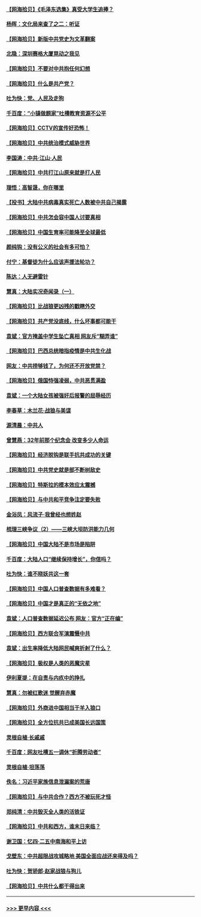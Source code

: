 #### [【网海拾贝】《毛泽东选集》真受大学生追捧？](../pages/nsc993/n12968779.md?t=05240202) 
#### [杨晖：文化局来查了之二：听证](../pages/nsc993/n12966528.md?t=05240202) 
#### [【网海拾贝】新版中共党史为文革翻案](../pages/nsc993/n12967526.md?t=05240202) 
#### [北隐：深圳赛格大厦晃动之我见](../pages/nsc993/n12967393.md?t=05240202) 
#### [【网海拾贝】不要对中共抱任何幻想](../pages/nsc993/n12965222.md?t=05240202) 
#### [【网海拾贝】什么是共产党？](../pages/nsc993/n12962781.md?t=05240202) 
#### [吐为快：党、人民及走狗](../pages/nsc993/n12962747.md?t=05240202) 
#### [千百度：“小镇做题家”吐槽教育资源不公平](../pages/nsc993/n12962705.md?t=05240202) 
#### [【网海拾贝】CCTV的宣传好恐怖！](../pages/nsc993/n12959984.md?t=05240202) 
#### [【网海拾贝】中共统治模式威胁世界](../pages/nsc993/n12957622.md?t=05240202) 
#### [李国涛：中共‧江山‧人民](../pages/nsc993/n12957502.md?t=05240202) 
#### [【网海拾贝】中共打江山原来就是打人民](../pages/nsc993/n12954345.md?t=05240202) 
#### [理悟：高智晟，你在哪里](../pages/nsc993/n12953115.md?t=05240202) 
#### [【投书】大陆中共病毒真实死亡人数被中共自己揭露](../pages/nsc993/n12953050.md?t=05240202) 
#### [【网海拾贝】中共怎会容中国人讨要真相](../pages/nsc993/n12952161.md?t=05240202) 
#### [【网海拾贝】中国生育率可能降至全球最低](../pages/nsc993/n12948793.md?t=05240202) 
#### [颜纯钩：没有公义的社会有多可怕？](../pages/nsc993/n12947626.md?t=05240202) 
#### [付宁：基督徒为什么应该声援法轮功？](../pages/nsc993/n12947233.md?t=05240202) 
#### [陈达：人无避雷针](../pages/nsc993/n12947098.md?t=05240202) 
#### [慧真：大陆实况奇闻录（一）](../pages/nsc993/n12945811.md?t=05240202) 
#### [【网海拾贝】比战狼更凶残的戳瞎外交](../pages/nsc993/n12945717.md?t=05240202) 
#### [【网海拾贝】共产党没底线，什么坏事都可能干](../pages/nsc993/n12942090.md?t=05240202) 
#### [袁斌：官方掩盖中学生坠亡真相 网友斥“糊弄谁”](../pages/nsc993/n12942029.md?t=05240202) 
#### [【网海拾贝】巴西总统暗指疫情是中共生化战](../pages/nsc993/n12938999.md?t=05240202) 
#### [网友：中共捞够钱了，为何还不开放党禁？](../pages/nsc993/n12938952.md?t=05240202) 
#### [【网海拾贝】俄国恃强凌弱，中共恶贯满盈](../pages/nsc993/n12936626.md?t=05240202) 
#### [袁斌：一个大陆女孩被强奸后报警的屈辱经历](../pages/nsc993/n12936547.md?t=05240202) 
#### [李春草：木兰花·战狼与美谍](../pages/nsc993/n12935995.md?t=05240202) 
#### [源清晨：中共人](../pages/nsc993/n12935589.md?t=05240202) 
#### [曾慧燕：32年前那个纪念会 改变多少人命运](../pages/nsc993/n12934233.md?t=05240202) 
#### [【网海拾贝】经济脱钩是联手抗共成功的关键](../pages/nsc993/n12934176.md?t=05240202) 
#### [【网海拾贝】中共党史就是部不断树敌史](../pages/nsc993/n12932844.md?t=05240202) 
#### [【网海拾贝】特斯拉的模本效应太震撼](../pages/nsc993/n12925626.md?t=05240202) 
#### [【网海拾贝】与中共和平竞争注定要失败](../pages/nsc993/n12923326.md?t=05240202) 
#### [金浴凤：风流子‧我曾经也想姓赵](../pages/nsc993/n12920911.md?t=05240202) 
#### [梳理三峡争议（2）——三峡大坝防洪能力几何](../pages/nsc993/n12920173.md?t=05240202) 
#### [【网海拾贝】中国大陆不是市场是陷阱](../pages/nsc993/n12920143.md?t=05240202) 
#### [千百度：大陆人口“继续保持增长”，你信吗？](../pages/nsc993/n12918946.md?t=05240202) 
#### [吐为快：谁不晓妖共这一套](../pages/nsc993/n12918941.md?t=05240202) 
#### [【网海拾贝】中国人口普查数据有多难看？](../pages/nsc993/n12917822.md?t=05240202) 
#### [【网海拾贝】中国才是真正的“无依之地”](../pages/nsc993/n12915845.md?t=05240202) 
#### [袁斌：人口普查数据延迟公布 网友：官方“正在编”](../pages/nsc993/n12915748.md?t=05240202) 
#### [【网海拾贝】西方联合军演震慑中共](../pages/nsc993/n12913466.md?t=05240202) 
#### [袁斌：出生率降低大陆网民喊爽折射了什么？](../pages/nsc993/n12913365.md?t=05240202) 
#### [【网海拾贝】极权是人类的恶魔灾星](../pages/nsc993/n12910697.md?t=05240202) 
#### [伊利夏提：在自责与内疚中的挣扎](../pages/nsc993/n12910493.md?t=05240202) 
#### [慧真：勿被红歌迷 觉醒弃赤魔](../pages/nsc993/n12910485.md?t=05240202) 
#### [【网海拾贝】外商进中国相当于羊入狼口](../pages/nsc993/n12908274.md?t=05240202) 
#### [【网海拾贝】全方位抗共已成美国长远国策](../pages/nsc993/n12906878.md?t=05240202) 
#### [灵根自植‧长戚戚](../pages/nsc993/n12905585.md?t=05240202) 
#### [千百度：网友吐槽五一调休“折腾劳动者”](../pages/nsc993/n12905934.md?t=05240202) 
#### [灵根自植‧坦荡荡](../pages/nsc993/n12905562.md?t=05240202) 
#### [佚名：习近平家族信息泄漏案的荒唐](../pages/nsc993/n12904705.md?t=05240202) 
#### [【网海拾贝】与中共合作？西方不被玩死才怪](../pages/nsc993/n12903873.md?t=05240202) 
#### [郑纯清：中共毁灭全人类的活铁证](../pages/nsc993/n12903785.md?t=05240202) 
#### [【网海拾贝】中共和西方，谁末日来临？](../pages/nsc993/n12903482.md?t=05240202) 
#### [谢卫国：忆四‧二五中南海和平上访](../pages/nsc993/n12902192.md?t=05240202) 
#### [戈壁东：中共超限战攻城略地 美国全面应战还来得及吗？](../pages/nsc993/n12902297.md?t=05240202) 
#### [吐为快：贺骄郎‧赵家战狼与狗儿](../pages/nsc993/n12902280.md?t=05240202) 
#### [【网海拾贝】中共什么都干得出来](../pages/nsc993/n12897500.md?t=05240202) 

----
#### [ >>> 更早内容 <<< ](../indexes/nsc993-earlier.md)
